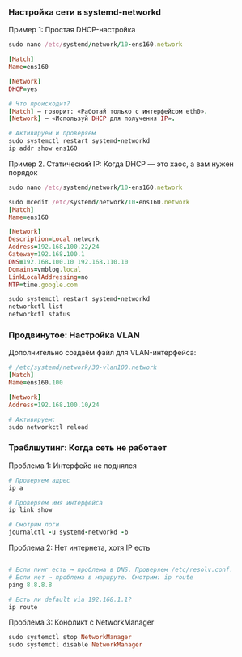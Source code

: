 ### Настройка сети в systemd-networkd

Пример 1: Простая DHCP-настройка

```ruby
sudo nano /etc/systemd/network/10-ens160.network
```

```ruby
[Match]
Name=ens160

[Network]
DHCP=yes
```

```ruby
# Что происходит?
[Match] — говорит: «Работай только с интерфейсом eth0».
[Network] — «Используй DHCP для получения IP».

# Активируем и проверяем
sudo systemctl restart systemd-networkd
ip addr show ens160 
```

Пример 2. Статический IP: Когда DHCP — это хаос, а вам нужен порядок

```ruby
sudo nano /etc/systemd/network/10-ens160.network
```

```ruby
sudo mcedit /etc/systemd/network/10-ens160.network  
[Match]  
Name=ens160

[Network]  
Description=Local network  
Address=192.168.100.22/24  
Gateway=192.168.100.1  
DNS=192.168.100.10 192.168.110.10  
Domains=vmblog.local  
LinkLocalAddressing=no  
NTP=time.google.com  
```

```ruby
sudo systemctl restart systemd-networkd
networkctl list
networkctl status
```


### Продвинутое: Настройка VLAN

Дополнительно создаём файл для VLAN-интерфейса:

```ruby
# /etc/systemd/network/30-vlan100.network
[Match]
Name=ens160.100

[Network]
Address=192.168.100.10/24
```

```ruby
# Активируем:
sudo networkctl reload
```



### Траблшутинг: Когда сеть не работает

Проблема 1: Интерфейс не поднялся

```ruby
# Проверяем адрес
ip a

# Проверяем имя интерфейса
ip link show

# Смотрим логи
journalctl -u systemd-networkd -b
```

Проблема 2: Нет интернета, хотя IP есть

```ruby

# Если пинг есть → проблема в DNS. Проверяем /etc/resolv.conf.
# Если нет → проблема в маршруте. Смотрим: ip route 
ping 8.8.8.8

# Есть ли default via 192.168.1.1?
ip route
```

Проблема 3: Конфликт с NetworkManager

```ruby
sudo systemctl stop NetworkManager  
sudo systemctl disable NetworkManager
```
